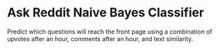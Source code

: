 
# Ask Reddit Naive Bayes Classifier

Predict which questions will reach the front page using a combination of upvotes after an hour, comments after an hour, and text similarity. 